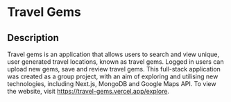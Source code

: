 # Travel Gems 

## Description
Travel gems is an application that allows users to search and view unique, user generated travel locations, known as travel gems. Logged in users can upload new gems, save and review travel gems. This full-stack application was created as a group project, with an aim of exploring and utilising new technologies, including Next.js, MongoDB and Google Maps API. To view the website, visit https://travel-gems.vercel.app/explore.
